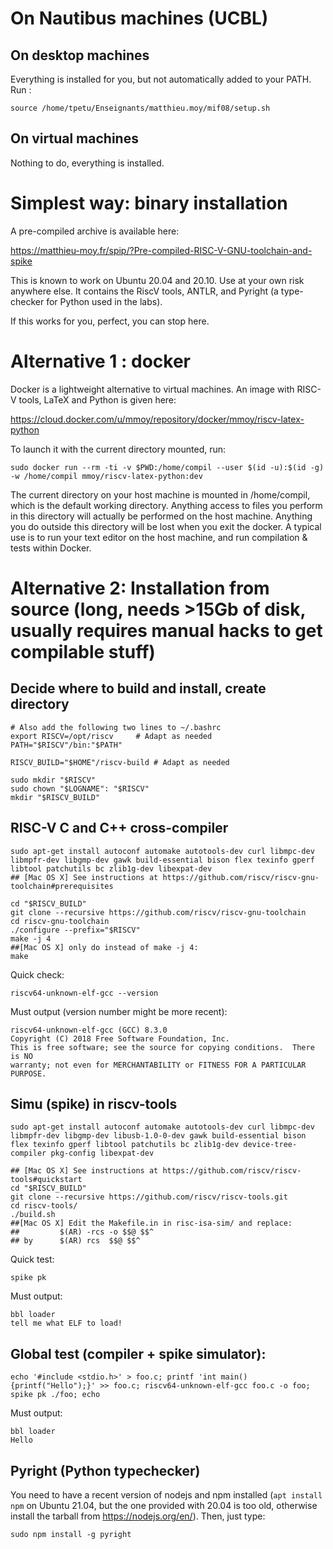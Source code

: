 # On Nautibus machines (UCBL)

## On desktop machines

Everything is installed for you, but not automatically added to your PATH. Run :

```
source /home/tpetu/Enseignants/matthieu.moy/mif08/setup.sh
```

## On virtual machines

Nothing to do, everything is installed.

# Simplest way: binary installation

A pre-compiled archive is available here:

  https://matthieu-moy.fr/spip/?Pre-compiled-RISC-V-GNU-toolchain-and-spike

This is known to work on Ubuntu 20.04 and 20.10. Use at your own risk anywhere
else. It contains the RiscV tools, ANTLR, and Pyright (a type-checker for Python
used in the labs).

If this works for you, perfect, you can stop here.

# Alternative 1 : docker

Docker is a lightweight alternative to virtual machines. An image with
RISC-V tools, LaTeX and Python is given here:

  https://cloud.docker.com/u/mmoy/repository/docker/mmoy/riscv-latex-python

To launch it with the current directory mounted, run:

```
sudo docker run --rm -ti -v $PWD:/home/compil --user $(id -u):$(id -g) -w /home/compil mmoy/riscv-latex-python:dev
```

The current directory on your host machine is mounted in /home/compil,
which is the default working directory. Anything access to files you
perform in this directory will actually be performed on the host
machine. Anything you do outside this directory will be lost when you
exit the docker. A typical use is to run your text editor on the host
machine, and run compilation & tests within Docker.

# Alternative 2: Installation from source (long, needs >15Gb of disk, usually requires manual hacks to get compilable stuff)

## Decide where to build and install, create directory

	# Also add the following two lines to ~/.bashrc
	export RISCV=/opt/riscv 	# Adapt as needed
	PATH="$RISCV"/bin:"$PATH"

	RISCV_BUILD="$HOME"/riscv-build # Adapt as needed

	sudo mkdir "$RISCV"
	sudo chown "$LOGNAME": "$RISCV"
	mkdir "$RISCV_BUILD"

## RISC-V C and C++ cross-compiler

	sudo apt-get install autoconf automake autotools-dev curl libmpc-dev libmpfr-dev libgmp-dev gawk build-essential bison flex texinfo gperf libtool patchutils bc zlib1g-dev libexpat-dev
	## [Mac OS X] See instructions at https://github.com/riscv/riscv-gnu-toolchain#prerequisites

	cd "$RISCV_BUILD"
	git clone --recursive https://github.com/riscv/riscv-gnu-toolchain
	cd riscv-gnu-toolchain
	./configure --prefix="$RISCV"
	make -j 4
	##[Mac OS X] only do instead of make -j 4:
	make

Quick check:

	riscv64-unknown-elf-gcc --version

Must output (version number might be more recent):

	riscv64-unknown-elf-gcc (GCC) 8.3.0
	Copyright (C) 2018 Free Software Foundation, Inc.
	This is free software; see the source for copying conditions.  There is NO
	warranty; not even for MERCHANTABILITY or FITNESS FOR A PARTICULAR PURPOSE.

## Simu (spike) in riscv-tools

	sudo apt-get install autoconf automake autotools-dev curl libmpc-dev libmpfr-dev libgmp-dev libusb-1.0-0-dev gawk build-essential bison flex texinfo gperf libtool patchutils bc zlib1g-dev device-tree-compiler pkg-config libexpat-dev

	## [Mac OS X] See instructions at https://github.com/riscv/riscv-tools#quickstart
	cd "$RISCV_BUILD"
	git clone --recursive https://github.com/riscv/riscv-tools.git
	cd riscv-tools/
	./build.sh
	##[Mac OS X] Edit the Makefile.in in risc-isa-sim/ and replace:
	##         $(AR) -rcs -o $$@ $$^
	## by      $(AR) rcs  $$@ $$^

Quick test:

	spike pk

Must output:

	bbl loader
	tell me what ELF to load!

## Global test (compiler + spike simulator):

    echo '#include <stdio.h>' > foo.c; printf 'int main() {printf("Hello");}' >> foo.c; riscv64-unknown-elf-gcc foo.c -o foo; spike pk ./foo; echo

Must output:

    bbl loader
    Hello

## Pyright (Python typechecker)

You need to have a recent version of nodejs and npm installed (`apt install npm` on Ubuntu 21.04, but the one provided with 20.04 is too old, otherwise install the tarball from https://nodejs.org/en/). Then, just type:

    sudo npm install -g pyright
